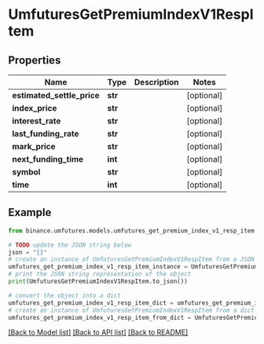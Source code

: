 # UmfuturesGetPremiumIndexV1RespItem


## Properties

Name | Type | Description | Notes
------------ | ------------- | ------------- | -------------
**estimated_settle_price** | **str** |  | [optional] 
**index_price** | **str** |  | [optional] 
**interest_rate** | **str** |  | [optional] 
**last_funding_rate** | **str** |  | [optional] 
**mark_price** | **str** |  | [optional] 
**next_funding_time** | **int** |  | [optional] 
**symbol** | **str** |  | [optional] 
**time** | **int** |  | [optional] 

## Example

```python
from binance.umfutures.models.umfutures_get_premium_index_v1_resp_item import UmfuturesGetPremiumIndexV1RespItem

# TODO update the JSON string below
json = "{}"
# create an instance of UmfuturesGetPremiumIndexV1RespItem from a JSON string
umfutures_get_premium_index_v1_resp_item_instance = UmfuturesGetPremiumIndexV1RespItem.from_json(json)
# print the JSON string representation of the object
print(UmfuturesGetPremiumIndexV1RespItem.to_json())

# convert the object into a dict
umfutures_get_premium_index_v1_resp_item_dict = umfutures_get_premium_index_v1_resp_item_instance.to_dict()
# create an instance of UmfuturesGetPremiumIndexV1RespItem from a dict
umfutures_get_premium_index_v1_resp_item_from_dict = UmfuturesGetPremiumIndexV1RespItem.from_dict(umfutures_get_premium_index_v1_resp_item_dict)
```
[[Back to Model list]](../README.md#documentation-for-models) [[Back to API list]](../README.md#documentation-for-api-endpoints) [[Back to README]](../README.md)



